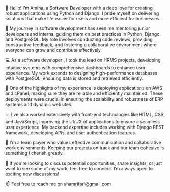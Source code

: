 👋 Hello! I’m Amina, a Software Developer with a deep love for creating robust applications using Python and Django. I pride myself on delivering solutions that make life easier for users and more efficient for businesses.

🚀 My journey in software development has seen me mentoring junior developers and interns, guiding them on best practices in Python, Django, and PostgreSQL. My role involves conducting code reviews, providing constructive feedback, and fostering a collaborative environment where everyone can grow and contribute effectively.

💻 As a software developer , I took the lead on HRMS projects, developing intuitive systems with comprehensive dashboards to enhance user experience. My work extends to designing high-performance databases with PostgreSQL, ensuring data is stored and retrieved efficiently.

🌟 One of the highlights of my experience is deploying applications on AWS and cPanel, making sure they are reliable and efficiently maintained. These deployments were crucial in ensuring the scalability and robustness of ERP systems and dynamic websites.

📈 I’ve also worked extensively with front-end technologies like HTML, CSS, and JavaScript, improving the UI/UX of applications to ensure a seamless user experience. My backend expertise includes working with Django REST framework, developing APIs, and user authentication features.

🤝 I'm a team player who values effective communication and collaborative work environments. Keeping our projects on track and our team cohesive is something I cherish greatly.

🔗 If you're looking to discuss potential opportunities, share insights, or just want to see some of my work, feel free to connect. I’m always open to exciting new discussions!

📫 Feel free to reach me on shamrifari@gmail.com

<!--
**aminakm123/aminakm123** is a ✨ _special_ ✨ repository because its `README.md` (this file) appears on your GitHub profile.

Here are some ideas to get you started:

- 🔭 I’m currently working on ...
- 🌱 I’m currently learning ...
- 👯 I’m looking to collaborate on ...
- 🤔 I’m looking for help with ...
- 💬 Ask me about ...
- 📫 How to reach me: ...
- 😄 Pronouns: ...
- ⚡ Fun fact: ...
-->
